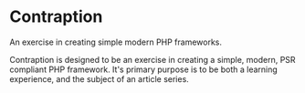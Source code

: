 # Contraption
An exercise in creating simple modern PHP frameworks.

Contraption is designed to be an exercise in creating a simple, modern, PSR compliant PHP framework. It's primary purpose
is to be both a learning experience, and the subject of an article series.
